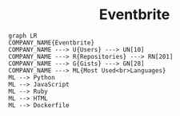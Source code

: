 <h1 align="center">Eventbrite</h1>

```mermaid
graph LR
COMPANY_NAME{Eventbrite}
COMPANY_NAME ---> U{Users} ---> UN[10]
COMPANY_NAME ---> R{Repositories} ---> RN[201]
COMPANY_NAME ---> G{Gists} ---> GN[28]
COMPANY_NAME ---> ML{Most Used<br>Languages}
ML --> Python
ML --> JavaScript
ML --> Ruby
ML --> HTML
ML --> Dockerfile
```
